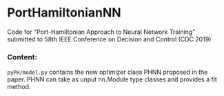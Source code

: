 # PortHamiltonianNN
Code for "Port-Hamiltonian Approach to Neural Network Training" submitted to 58th IEEE Conference on Decision and Control (CDC 2019)

### Content:

```pyPH/model.py``` contains the new optimizer class PHNN proposed in the paper. PHNN can take as unput nn.Module type classes and provides a fit method.

